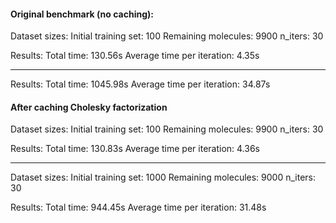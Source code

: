 #### Original benchmark (no caching):

Dataset sizes:
Initial training set: 100
Remaining molecules: 9900
n_iters: 30

Results:
Total time: 130.56s
Average time per iteration: 4.35s

---

Results:
Total time: 1045.98s
Average time per iteration: 34.87s


#### After caching Cholesky factorization

Dataset sizes:
Initial training set: 100
Remaining molecules: 9900
n_iters: 30

Results:
Total time: 130.83s
Average time per iteration: 4.36s

---

Dataset sizes:
Initial training set: 1000
Remaining molecules: 9000
n_iters: 30

Results:
Total time: 944.45s
Average time per iteration: 31.48s